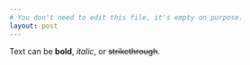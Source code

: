 ```yaml
---
# You don't need to edit this file, it's empty on purpose.
layout: post
---
```


Text can be **bold**, _italic_, or ~~strikethrough~~.

